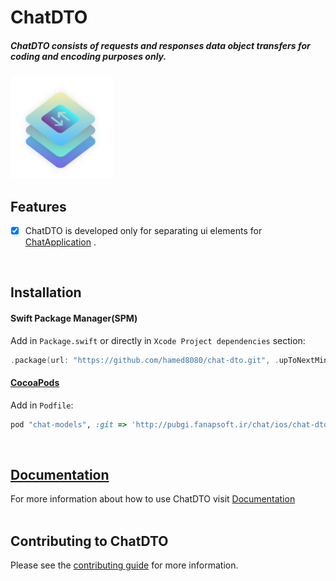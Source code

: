 # ChatDTO

<h5>ChatDTO consists of requests and responses data object transfers for coding and encoding purposes only.</h5>

<img src="https://github.com/hamed8080/chat-dto/raw/main/images/icon.png"  width="164" height="164">

## Features

- [x] ChatDTO is developed only for separating ui elements for [ChatApplication](https://github.com/hamed8080/chat-application) .
<br/>

## Installation

#### Swift Package Manager(SPM) 

Add in `Package.swift` or directly in `Xcode Project dependencies` section:

```swift
.package(url: "https://github.com/hamed8080/chat-dto.git", .upToNextMinor(from: "1.0.2")),
```

#### [CocoaPods](https://cocoapods.org) 

Add in `Podfile`:

```ruby
pod "chat-models", :git => 'http://pubgi.fanapsoft.ir/chat/ios/chat-dto.git', :tag => '1.0.2'
```
<br/>

## [Documentation](https://hamed8080.github.io/chat-dto/documentation/chatdto/)
For more information about how to use ChatDTO visit [Documentation](https://hamed8080.github.io/chat-dto/documentation/chatdto/) 
<br/>
<br/>

## Contributing to ChatDTO
Please see the [contributing guide](/CONTRIBUTING.md) for more information.

<!-- Copyright (c) 2021-2022 Apple Inc and the Swift Project authors. All Rights Reserved. -->
